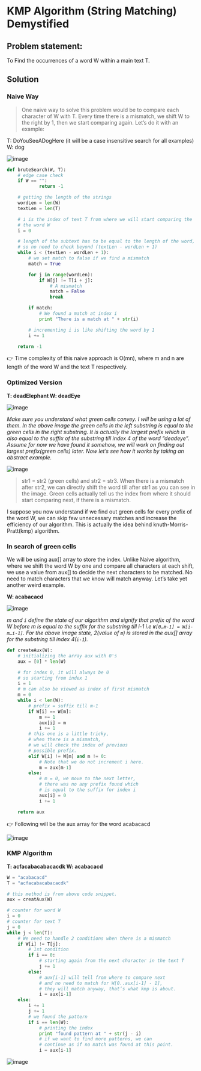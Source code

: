 # KMP Algorithm (String Matching) Demystified

## Problem statement:
To Find the occurrences of a word W within a main text T.

## Solution 

### Naive Way
>One naive way to solve this problem would be to compare each character of W with T. Every time there is a mismatch, we shift W to the right by 1, then we start comparing again. Let’s do it with an example:

T: DoYouSeeADogHere (it will be a case insensitive search for all examples)
W: dog

![image](https://user-images.githubusercontent.com/33947539/152738120-db99a81a-c660-4d00-93ef-53166b070354.png)

```python
def bruteSearch(W, T):
    # edge case check
    if W == "":
            return -1

    # getting the length of the strings
    wordLen = len(W)
    textLen = len(T)

    # i is the index of text T from where we will start comparing the
    # the word W
    i = 0

    # length of the subtext has to be equal to the length of the word,
    # so no need to check beyond (textLen - wordLen + 1)
    while i < (textLen - wordLen + 1):
        # we set match to false if we find a mismatch
        match = True

        for j in range(wordLen):
            if W[j] != T[i + j]:
                # A mismatch
                match = False
                break

        if match:
            # We found a match at index i
            print "There is a match at " + str(i)

        # incrementing i is like shifting the word by 1
        i += 1

    return -1
```
👉 Time complexity of this naive approach is O(mn), where m and n are length of the word W and the text T respectively.

### Optimized Version 

**T: deadElephant
W: deadEye**

![image](https://user-images.githubusercontent.com/33947539/152739193-11abfac1-330f-4071-9189-e863aefe2180.png)

*Make sure you understand what green cells convey. I will be using a lot of them. In the above image the green cells in the left substring is equal to the green cells in the right substring. It is actually the largest prefix which is also equal to the suffix of the substring till index 4 of the word “deadeye”. Assume for now we have found it somehow, we will work on finding out largest prefix(green cells) later. Now let’s see how it works by taking an abstract example.*

![image](https://user-images.githubusercontent.com/33947539/152739261-5ac0937b-ce86-4670-bee0-4cf05ca03ac1.png)

>str1 = str2 (green cells) and str2 = str3. When there is a mismatch after str2, we can directly shift the word till after str1 as you can see in the image. Green cells actually tell us the index from where it should start comparing next, if there is a mismatch.

I suppose you now understand if we find out green cells for every prefix of the word W, we can skip few unnecessary matches and increase the efficiency of our algorithm. This is actually the idea behind knuth-Morris-Pratt(kmp) algorithm.


### In search of green cells

We will be using aux[] array to store the index. Unlike Naive algorithm, where we shift the word W by one and compare all characters at each shift, we use a value from aux[] to decide the next characters to be matched. No need to match characters that we know will match anyway. Let’s take yet another weird example.

**W: acabacacd**

![image](https://user-images.githubusercontent.com/33947539/152739540-24b38650-daf6-4c70-8eac-13866244d3b0.png)

*m and `i` define the state of our algorithm and signify that prefix of the word W before m is equal to the suffix for the substring till i-1 i.e `W[0…m-1] = W[i-m…i-1]`. For the above image state, 2(value of `m`) is stored in the aux[] array for the substring till index 4(`i-1`).*

```python
def createAux(W):
    # initializing the array aux with 0's
    aux = [0] * len(W)

    # for index 0, it will always be 0
    # so starting from index 1
    i = 1
    # m can also be viewed as index of first mismatch
    m = 0
    while i < len(W):
        # prefix = suffix till m-1
        if W[i] == W[m]:
            m += 1
            aux[i] = m
            i += 1
        # this one is a little tricky,
        # when there is a mismatch,
        # we will check the index of previous
        # possible prefix.
        elif W[i] != W[m] and m != 0:
            # Note that we do not increment i here.
            m = aux[m-1]
        else:
            # m = 0, we move to the next letter,
            # there was no any prefix found which 
            # is equal to the suffix for index i
            aux[i] = 0
            i += 1

    return aux
```
👉 Following will be the aux array for the word acabacacd

![image](https://user-images.githubusercontent.com/33947539/152739656-5618b7c5-ffa9-47c9-9d11-0720d84a11f0.png)


### KMP Algorithm

**T: acfacabacabacacdk
W: acabacacd** 

```python
W = "acabacacd"
T = "acfacabacabacacdk"

# this method is from above code snippet.
aux = creatAux(W)

# counter for word W
i = 0
# counter for text T
j = 0
while j < len(T):
    # We need to handle 2 conditions when there is a mismatch
    if W[i] != T[j]:
        # 1st condition
        if i == 0:
            # starting again from the next character in the text T
            j += 1
        else:
            # aux[i-1] will tell from where to compare next
            # and no need to match for W[0..aux[i-1] - 1],
            # they will match anyway, that’s what kmp is about.
            i = aux[i-1]
    else:
        i += 1
        j += 1
        # we found the pattern
        if i == len(W):
            # printing the index
            print "found pattern at " + str(j - i)
            # if we want to find more patterns, we can 
            # continue as if no match was found at this point.
            i = aux[i-1]
```

![image](https://user-images.githubusercontent.com/33947539/152739852-7278c58d-b66f-4763-bef2-93fe8a05e7e8.png)

            

    




